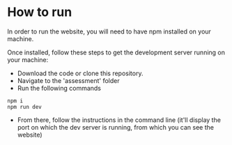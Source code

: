 # How to run

In order to run the website, you will need to have npm installed on your machine.

Once installed, follow these steps to get the development server running on your machine:

- Download the code or clone this repository.
- Navigate to the 'assessment' folder
- Run the following commands

```
npm i
npm run dev
```

- From there, follow the instructions in the command line (it'll display the port on which the dev server is running, from which you can see the website)
